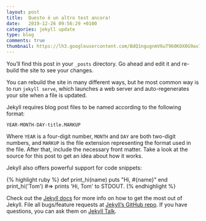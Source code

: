 ```yaml
---
layout: post
title:  Questo è un altro test ancora!
date:   2019-12-26 09:56:29 +0100
categories: jekyll update
type: blog
comments: true
thumbnail: https://lh3.googleusercontent.com/BdQ1ngugnmV6uT960KOX0G9av7YJF4MnoEdSgi5xBINEC4YYuOp3Q7RUj7i4Cg0tRQ=w884-rwa
---
```

You’ll find this post in your `_posts` directory. Go ahead and edit it and re-build the site to see your changes.

You can rebuild the site in many different ways, but he most common way is to run `jekyll serve`, which launches a web server and auto-regenerates your site when a file is updated.

Jekyll requires blog post files to be named according to the following format:

`YEAR-MONTH-DAY-title.MARKUP`

Where `YEAR` is a four-digit number, `MONTH` and `DAY` are both two-digit numbers, and `MARKUP` is the file extension representing the format used in the file. After that, include the necessary front matter. Take a look at the source for this post to get an idea about how it works.

Jekyll also offers powerful support for code snippets:

{% highlight ruby %}
def print_hi(name)
  puts "Hi, #{name}"
end
print_hi('Tom')
#=> prints 'Hi, Tom' to STDOUT.
{% endhighlight %}

Check out the [Jekyll docs][jekyll-docs] for more info on how to get the most out of Jekyll. File all bugs/feature requests at [Jekyll’s GitHub repo][jekyll-gh]. If you have questions, you can ask them on [Jekyll Talk][jekyll-talk].

[jekyll-docs]: https://jekyllrb.com/docs/home
[jekyll-gh]:   https://github.com/jekyll/jekyll
[jekyll-talk]: https://talk.jekyllrb.com/
